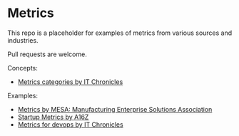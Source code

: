 # Metrics

This repo is a placeholder for examples of metrics from various sources and industries.

Pull requests are welcome.

Concepts:

* [Metrics categories by IT Chronicles](doc/metrics_categories_by_it_chronicles.md)

Examples:

* [Metrics by MESA: Manufacturing Enterprise Solutions Association](examples/manufacturing/metrics_by_mesa_manufacturing_enterprise_solutions_association.md)
* [Startup Metrics by A16Z](examples/startups/startup_metrics_by_a16z.md)
* [Metrics for devops by IT Chronicles](examples/devops/metrics_for_devops_by_it_chronicles.md)
